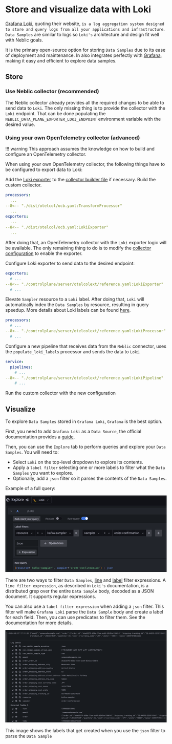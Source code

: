 # Store and visualize data with Loki

[Grafana Loki](https://grafana.com/oss/loki/), quoting their website, `is a log aggregation system designed to store and query logs from all your applications and infrastructure`. `Data Samples` are similar to logs so `Loki's` architecture and design fit well with Neblic goals.

It is the primary open-source option for storing `Data Samples` due to its ease of deployment and maintenance. In also integrates perfectly with [Grafana](https://grafana.com/grafana/), making it easy and efficient to explore data samples.

## Store

### Use Neblic collector (recommended)

The Neblic collector already provides all the required changes to be able to send data to `Loki`. The only missing thing is to provide the collector with the `Loki` endpoint. That can be done populating the `NEBLIC_DATA_PLANE_EXPORTER_LOKI_ENDPOINT` environment variable with the desired value.

### Using your own OpenTelemetry collector (advanced)

!!! warning
    This approach assumes the knowledge on how to build and configure an OpenTelemetry collector.

When using your own OpenTelemetry collector, the following things have to be configured to export data to Loki:

Add the [Loki exporter](https://github.com/open-telemetry/opentelemetry-collector-contrib/tree/main/exporter/lokiexporter) to the [collector builder file](https://github.com/open-telemetry/opentelemetry-collector/tree/main/cmd/builder) if necessary. Build the custom collector.
``` yaml
processors:
  ...
--8<-- "./dist/otelcol/ocb.yaml:TransformProcessor"
  ...
exporters:
  ...
--8<-- "./dist/otelcol/ocb.yaml:LokiExporter"
  ...
```

After doing that, an OpenTelemetry collector with the `Loki` exporter logic will be available. The only remaining thing to do is to modify the [collector configuration](https://opentelemetry.io/docs/collector/configuration/#basics) to enable the exporter.

Configure Loki exporter to send data to the desired endpoint:
``` yaml
exporters:
  # ...
--8<-- "./controlplane/server/otelcolext/reference.yaml:LokiExporter"
  # ...
```

Elevate `Sampler` resource to a `Loki` label. After doing that, `Loki` will automatically index the `Data Samples` by resource, resulting in query speedup. More details about Loki labels can be found [here](https://grafana.com/docs/loki/latest/fundamentals/labels/).
``` yaml
processors:
  # ...
--8<-- "./controlplane/server/otelcolext/reference.yaml:LokiProcessor"
  # ...
```

Configure a new pipeline that receives data from the `Neblic` connector, uses the `populate_loki_labels` processor and sends the data to `Loki`.
``` yaml
service:
  pipelines:
    # ...
--8<-- "./controlplane/server/otelcolext/reference.yaml:LokiPipeline"
    # ...
```

Run the custom collector with the new configuration

## Visualize

To explore `Data Samples` stored in `Grafana Loki`, `Grafana` is the best option. 

First, you need to add `Grafana Loki` as a `Data Source`, the official documentation provides a [guide](https://grafana.com/docs/grafana/latest/datasources/loki/).

Then, you can use the `Explore` tab to perform queries and explore your `Data Samples`. You will need to:

* Select `Loki` on the top-level dropdown to explore its contents.
* Apply a `label filter` selecting one or more labels to filter what the `Data Samples` you want to explore.
* Optionally, add a `json` filter so it parses the contents of the `Data Samples`.

Example of a full query:

![grafana explore order-confirmation config](../assets/imgs/grafana-explore-order-confirmation-config.png)

There are two ways to filter `Data Samples`, [line](https://grafana.com/docs/loki/latest/logql/log_queries/#line-filter-expression) and [label](https://grafana.com/docs/loki/latest/logql/log_queries/#label-filter-expression) filter expressions. A `line filter expression`, as described in `Loki's` documentation, is a distributed grep over the entire `Data Sample` body, decoded as a JSON document. It supports regular expressions.

You can also use a `label filter expression` when adding a `json` filter. This filter will make `Grafana Loki` parse the `Data Sample` body and create a label for each field. Then, you can use predicates to filter them. See the documentation for more details.

![grafana explore order-confirmation data sample](../assets/imgs/grafana-explore-order-confirmation-data-sample.png)

This image shows the labels that get created when you use the `json` filter to parse the `Data Sample`